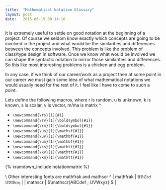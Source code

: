 ```yaml
---
title:  "Mathematical Notation Glossary"
layout: post
date:   2015-06-15 08:14:10
---
```

It is extremely useful to settle on good notation at the beginning of a project.
Of course we seldom know exactly which concepts are going to be involved in the project and
what would be the similarities and differences between the concepts involved.
This problem is like the problem of class/type design in software.
Once we know what would be involved we can shape the syntactic notation to mirror those similarities and differences.
So this like most interesting problems is a chicken and egg problem.

In any case, if we think of our career/work as a project then at some point in our career we must
gain some idea of what mathematical notations we would usually need for the rest of it.
I feel like I have to come to such a point.

Lets define the following macros, where r is random, u is unknown, k is known, s is scalar, v is vector, m/ma is matrix
^
* `\newcommand{\rs}[1]{#1}`
* `\newcommand{\rv}[1]{\boldsymbol{#1}}`
* `\newcommand{\rm}[1]{\boldsymbol{#1}}`
* `\newcommand{\us}[1]{\mathsf{#1}}`
* `\newcommand{\uv}[1]{\mathbf{#1}}`
* `\newcommand{\um}[1]{\mathbf{#1}}`
* `\newcommand{\ks}[1]{\mathtt{#1}}`
* `\newcommand{\kv}[1]{\mathtt{#1}}`
* `\newcommand{\km}[1]{\mathtt{#1}}`

{% kramdown_include notationmatrix %}

\\
Other interesting fonts are mathfrak and mathscr
^
| mathfrak | $\mathfrak{ABCdef \; UVWxyz}$ |
| mathscr  | $\mathscr{ABCdef \; UVWxyz} $ |
